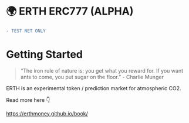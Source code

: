# 🌍 ERTH ERC777 (ALPHA)

```diff
- TEST NET ONLY
```

# Getting Started

> “The iron rule of nature is: you get what you reward for. If you want ants to come, you put sugar on the floor.” - Charlie Munger

ERTH is an experimental token / prediction market for atmospheric CO2.

Read more here 👇

https://erthmoney.github.io/book/


